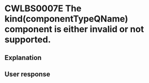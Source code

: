# CWLBS0007E The kind(componentTypeQName) component is either invalid or not supported.

## Explanation

## User response